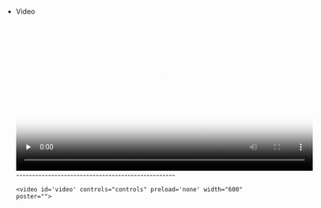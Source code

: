 * Video

  <video id='video' controls="controls" preload='none' width="600" poster="https://assets.codepen.io/32795/poster.png">
    <source id='mp4' src="https://media.istockphoto.com/videos/young-woman-is-recording-a-tiktok-dancered-helium-8k-video-id1286156840" type='video/mp4' />

    </video>
    --------------------------------------------------

      <video id='video' controls="controls" preload='none' width="600" poster="">
    <source id='mp4' src={videos.video} type='video/mp4' />

    </video>